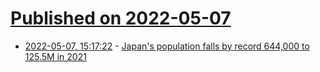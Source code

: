 # [Published on 2022-05-07](index.md)

* [2022-05-07, 15:17:22](https://news.ycombinator.com/item?id=31295211) - [Japan's population falls by record 644,000 to 125.5M in 2021](https://english.kyodonews.net/news/2022/04/2682851af82b-breaking-news-tokyos-population-shrinks-for-1st-time-in-26-yrs-govt-data.html)
